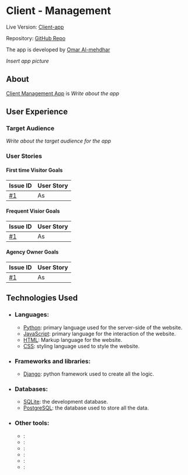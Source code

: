 # Client - Management

Live Version: [Client-app]()

Repository: [GitHub Repo](https://github.com/Omar-Alme/client-management-app)

The app is developed by [Omar Al-mehdhar](https://github.com/Omar-Alme)

*Insert app picture*


## About

[Client Management App]() is *Write about the app*



## User Experience 

### Target Audience

*Write about the target audience for the app*


### User Stories

#### **First time Visitor Goals**

| Issue ID    | User Story |
|-------------|-------------|
|[#1](https://github.com/Omar-Alme/client-management-app/issues)|As|

#### **Frequent Visior Goals**

| Issue ID    | User Story |
|-------------|-------------|
|[#1](https://github.com/Omar-Alme/client-management-app/issues)|As|

#### **Agency Owner Goals**

| Issue ID    | User Story |
|-------------|-------------|
|[#1](https://github.com/Omar-Alme/client-management-app/issues)|As|


## Technologies Used

- ### Languages:

    + [Python](https://www.python.org/): primary language used for the server-side of the website.
    + [JavaScript](https://www.javascript.com/): primary language for the interaction of the website.
    + [HTML](https://developer.mozilla.org/en-US/docs/Web/HTML): Markup language for the website.
    + [CSS](https://developer.mozilla.org/en-US/docs/Web/css): styling language used to style the website.

- ### Frameworks and libraries:

    + [Django](https://www.djangoproject.com/): python framework used to create all the logic.


- ### Databases:

    + [SQLite](https://www.sqlite.org/): the development database.
    + [PostgreSQL](https://www.postgresql.org/): the database used to store all the data.  
  
- ### Other tools:

    + []():
    + []():
    + []():
    + []():
    + []():
    + []():  


  



